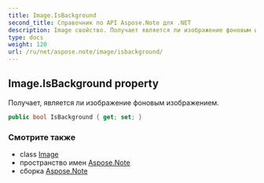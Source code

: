```yaml
---
title: Image.IsBackground
second_title: Справочник по API Aspose.Note для .NET
description: Image свойство. Получает является ли изображение фоновым изображением.
type: docs
weight: 120
url: /ru/net/aspose.note/image/isbackground/
---
```

## Image.IsBackground property

Получает, является ли изображение фоновым изображением.

```csharp
public bool IsBackground { get; set; }
```

### Смотрите также

* class [Image](../)
* пространство имен [Aspose.Note](../../image/)
* сборка [Aspose.Note](../../../)


